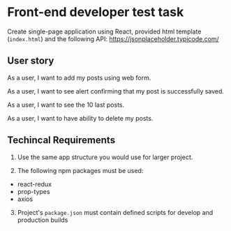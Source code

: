 # Front-end developer test task

Create single-page application using React, provided html template (`index.html`) and the following API: https://jsonplaceholder.typicode.com/

## User story
As a user, I want to add my posts using web form.

As a user, I want to see alert confirming that my post is successfully saved.

As a user, I want to see the 10 last posts.

As a user, I want to have ability to delete my posts.


## Techincal Requirements

1. Use the same app structure you would use for larger project.

2. The following npm packages must be used:
* react-redux
* prop-types
* axios

3. Project's `package.json` must contain defined scripts for develop and production builds




